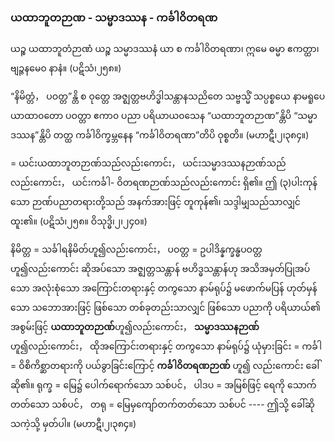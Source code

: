 ### ယထာဘူတဉာဏ - သမ္မာဒဿန - ကင်္ခါဝိတရဏ

ယဉ္စ ယထာဘူတံဉာဏံ ယဉ္စ သမ္မာဒဿနံ ယာ စ ကင်္ခါဝိတရဏာ၊ ဣမေ ဓမ္မာ ဧကတ္ထာ၊ ဗျဉ္ဇနမေ၀
နာနံ။ (ပဋိသံ၊၂၅၈။)

“နိမိတ္တံ， ပဝတ္တ”န္တိ စ ဝုတ္တေ အဇ္ဈတ္တဗဟိဒ္ဓါသန္တာနသညိတေ သဗ္ဗသ္မိံ သပ္ပစ္စယေ နာမရူပေ ယာထာ၀တော
ပဝတ္တာ ဧကာ၀ ပညာ ပရိယာယ၀သေန “ယထာဘူတဉာဏ”န္တိပိ “သမ္မာဒဿန”န္တိပိ တတ္ထ ကင်္ခါဝိက္ခမ္ဘနေန
“ကင်္ခါဝိတရဏာ”တိပိ ဝုစ္စတိ။ (မဟာဋီ၊၂၊၃၈၄။)

= ယင်းယထာဘူတဉာဏ်သည်လည်းကောင်း， ယင်းသမ္မာဒဿနဉာဏ်သည်လည်းကောင်း， ယင်းကင်္ခါ-
ဝိတရဏဉာဏ်သည်လည်းကောင်း ရှိ၏။ ဤ (၃)ပါးကုန်သော ဉာဏ်ပညာတရားတို့သည် အနက်အားဖြင့်
တူကုန်၏၊ သဒ္ဒါမျှသည်သာလျှင် ထူး၏။ (ပဋိသံ၊၂၅၈။ ဝိသုဒ္ဓိ၊၂၊၂၄၀။)

နိမိတ္တ = သင်္ခါရနိမိတ်ဟူ၍လည်းကောင်း， ပဝတ္တ = ဥပါဒိန္နက္ခန္ဓပဝတ္တဟူ၍လည်းကောင်း ဆိုအပ်သော
အဇ္ဈတ္တသန္တာန် ဗဟိဒ္ဓသန္တာန်ဟု အသိအမှတ်ပြုအပ်သော အလုံးစုံသော အကြောင်းတရားနှင့် တကွသော နာမ်ရုပ်၌
မဖောက်မပြန် ဟုတ်မှန်သော သဘောအားဖြင့် ဖြစ်သော တစ်ခုတည်းသာလျှင် ဖြစ်သော ပညာကို ပရိယာယ်၏
အစွမ်းဖြင့် **ယထာဘူတဉာဏ်**ဟူ၍လည်းကောင်း， **သမ္မာဒဿနဉာဏ်**ဟူ၍လည်းကောင်း， ထိုအကြောင်းတရားနှင့်
တကွသော နာမ်ရုပ်၌ ယုံမှားခြင်း = ကင်္ခါ = ဝိစိကိစ္ဆာတရားကို ပယ်ခွာခြင်းကြောင့် **ကင်္ခါဝိတရဏဉာဏ်** ဟူ၍
လည်းကောင်း ခေါ်ဆို၏။ ရုက္ခ = မြေ၌ ပေါက်ရောက်သော သစ်ပင်， ပါဒပ = အမြစ်ဖြင့် ရေကို သောက်တတ်သော
သစ်ပင်， တရု = မြေမှကျော်တက်တတ်သော သစ်ပင် ---- ဤသို့ ခေါ်ဆိုသကဲ့သို့ မှတ်ပါ။ (မဟာဋီ၊၂၊၃၈၄။)